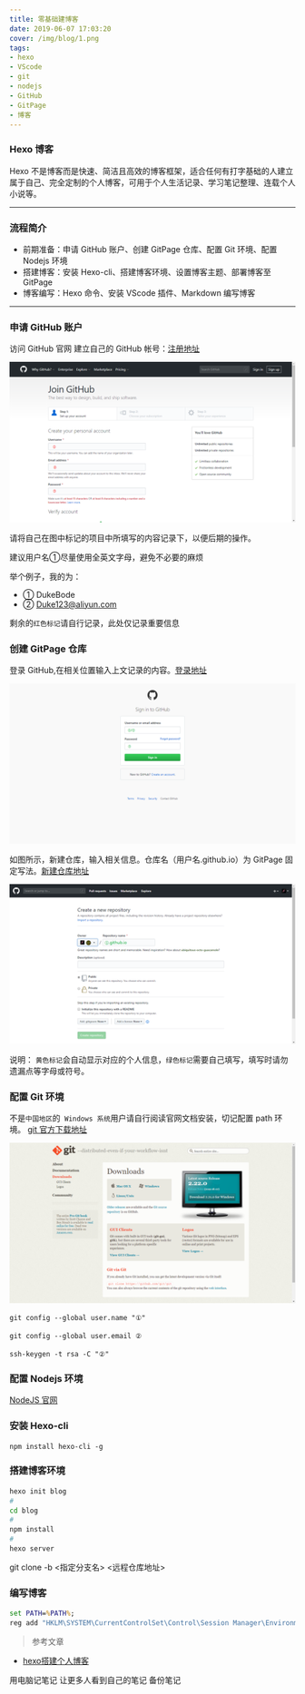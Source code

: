 ```yaml
---
title: 零基础建博客
date: 2019-06-07 17:03:20
cover: /img/blog/1.png
tags:
- hexo
- VScode
- git
- nodejs
- GitHub
- GitPage
- 博客
---
```



### Hexo 博客
Hexo 不是博客而是快速、简洁且高效的博客框架，适合任何有打字基础的人建立属于自己、完全定制的个人博客，可用于个人生活记录、学习笔记整理、连载个人小说等。

---
### 流程简介
- 前期准备：申请 GitHub 账户、创建 GitPage 仓库、配置 Git 环境、配置 Nodejs 环境
- 搭建博客：安装 Hexo-cli、搭建博客环境、设置博客主题、部署博客至 GitPage
- 博客编写：Hexo 命令、安装 VScode 插件、Markdown 编写博客
---

### 申请 GitHub 账户

访问 GitHub 官网 建立自己的 GitHub 帐号：[注册地址](https://github.com/join)

![Github 注册界面](/img/blog/1.png)

请将自己在图中标记的项目中所填写的内容记录下，以便后期的操作。

建议用户名①尽量使用全英文字母，避免不必要的麻烦

举个例子，我的为：

- ① DukeBode
- ② Duke123@aliyun.com

剩余的`红色标记`请自行记录，此处仅记录重要信息

### 创建 GitPage 仓库

登录 GitHub,在相关位置输入上文记录的内容。[登录地址](https://github.com/login)

![GitHub 登录界面](/img/blog/2.png)

如图所示，新建仓库，输入相关信息。仓库名（用户名.github.io）为 GitPage 固定写法。[新建仓库地址](https://github.com/new)

![仓库创建界面](/img/blog/3.png)

说明：
`黄色标记`会自动显示对应的个人信息，`绿色标记`需要自己填写，填写时请勿遗漏点等字母或符号。

### 配置 Git 环境

不是`中国地区`的` Windows 系统`用户请自行阅读官网文档安装，切记配置 path 环境。 [git 官方下载地址](https://git-scm.com/downloads)

![Git 下载界面](/img/blog/4.png)

```shell
git config --global user.name "①"

git config --global user.email ②

ssh-keygen -t rsa -C "②"
```

### 配置 Nodejs 环境

[NodeJS 官网]()

### 安装 Hexo-cli

```shell
npm install hexo-cli -g
```

### 搭建博客环境

```sh
hexo init blog
# 
cd blog
# 
npm install
# 
hexo server
```

git clone -b <指定分支名> <远程仓库地址>

### 编写博客

```bat
set PATH=%PATH%;
reg add "HKLM\SYSTEM\CurrentControlSet\Control\Session Manager\Environment" /v "Path" /t REG_EXPAND_SZ /d "%PATH%" /f
```

> 参考文章 
- [hexo搭建个人博客](https://blog.csdn.net/lucklymm/article/details/89014085)


用电脑记笔记
让更多人看到自己的笔记
备份笔记